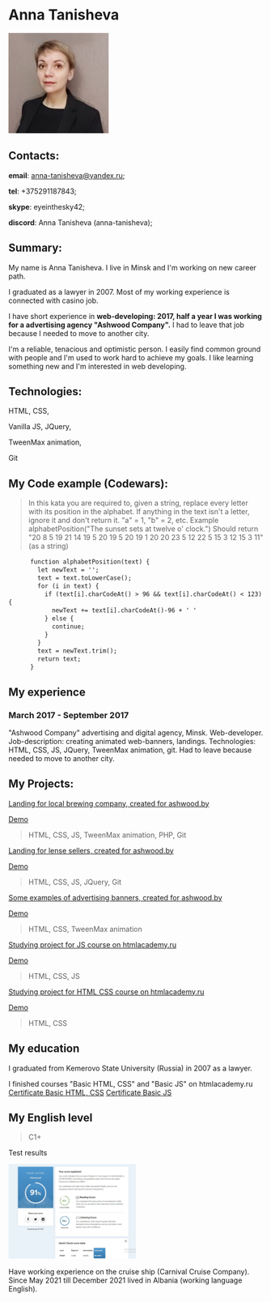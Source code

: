# Anna Tanisheva

![Anna Tanisheva](assets/8bd28473-025e-42b5-8bb2-cc0a7bcf550a.jpg)

## Contacts:
**email**: anna-tanisheva@yandex.ru;

**tel**: +375291187843;

**skype**: eyeinthesky42;

**discord**: Anna Tanisheva (anna-tanisheva);

## Summary:
My name is Anna Tanisheva. I live in Minsk and I'm working on new career path.

I graduated as a lawyer in 2007. Most of my working experience is connected with casino job.

I have short experience in **web-developing: 2017, half a year I was working for a advertising agency "Ashwood Company".**
I had to leave that job because I needed to move to another city.

I'm a reliable, tenacious and optimistic person. I easily find common ground with people and I'm used to work hard to achieve my goals. I like learning something new and I'm interested in web developing.

## Technologies:
HTML, CSS,

Vanilla JS, JQuery,

TweenMax animation,

Git

## My Code example (Codewars):
>In this kata you are required to, given a string, replace every letter with its position in the alphabet.
If anything in the text isn't a letter, ignore it and don't return it.
"a" = 1, "b" = 2, etc.
Example
alphabetPosition("The sunset sets at twelve o' clock.")
Should return "20 8 5 19 21 14 19 5 20 19 5 20 19 1 20 20 23 5 12 22 5 15 3 12 15 3 11" (as a string)

          function alphabetPosition(text) {
            let newText = '';
            text = text.toLowerCase();
            for (i in text) {
              if (text[i].charCodeAt() > 96 && text[i].charCodeAt() < 123) {
                newText += text[i].charCodeAt()-96 + ' '
              } else {
                continue;
              }
            }
            text = newText.trim();
            return text;
          }

## My experience

### March 2017 - September 2017

"Ashwood Company" advertising and digital agency, Minsk.
Web-developer. Job-description: creating animated web-banners, landings. Technologies: HTML, CSS, JS, JQuery, TweenMax animation, git.
Had to leave because needed to move to another city.

## My Projects:
[Landing for local brewing company, created for ashwood.by](https://github.com/anna-tanisheva/lidskoe)

[Demo](https://anna-tanisheva.github.io/sites/lidskoe/main-page.html)
>HTML, CSS, JS, TweenMax animation, PHP, Git

[Landing for lense sellers, created for ashwood.by](https://github.com/anna-tanisheva/lenses)

[Demo](https://anna-tanisheva.github.io/sites/lenses/index.html)
>HTML, CSS, JS, JQuery, Git

[Some examples of advertising banners, created for ashwood.by](https://github.com/anna-tanisheva/banners)

[Demo](https://anna-tanisheva.github.io/banners/index.html)
>HTML, CSS, TweenMax animation


[Studying project for JS course on htmlacademy.ru](https://github.com/anna-tanisheva/keksobooking)

[Demo](https://anna-tanisheva.github.io/sites/keksobooking/index.html)
>HTML, CSS, JS

[Studying project for HTML CSS course on htmlacademy.ru](https://github.com/anna-tanisheva/nerds)

[Demo](https://anna-tanisheva.github.io/sites/nerds-master/index.html)
>HTML, CSS

## My education

I graduated from Kemerovo State University (Russia) in 2007 as a lawyer.

I finished courses "Basic HTML, CSS" and "Basic JS" on htmlacademy.ru
[Certificate Basic HTML, CSS](assets/cert_HTML.pdf)
[Certificate Basic JS](assets/cert_JS.pdf)

## My English level

>C1+

<p>Test results</p>
<img src="assets/test_english.JPG" alt="Test results" width="50%">

Have working experience on the cruise ship (Carnival Cruise Company).
Since May 2021 till December 2021 lived in Albania (working language English).
